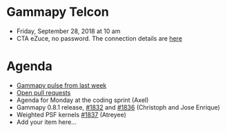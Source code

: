 # Gammapy Telcon

* Friday, September 28, 2018 at 10 am
* CTA eZuce, no password.  The connection details are [here](ezuce.txt)

# Agenda

* [Gammapy pulse from last week](https://github.com/gammapy/gammapy/pulse)
* [Open pull requests](https://github.com/gammapy/gammapy/pulls)
* Agenda for Monday at the coding sprint (Axel)
* Gammapy 0.8.1 release, [#1832](https://github.com/gammapy/gammapy/issues/1832) and [#1836](https://github.com/gammapy/gammapy/pull/1836) (Christoph and Jose Enrique)
* Weighted PSF kernels [#1837](https://github.com/gammapy/gammapy/pull/1837) (Atreyee)
* Add your item here...

